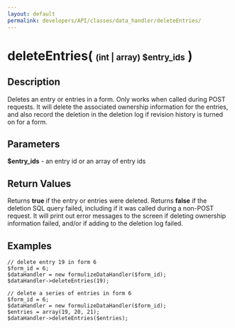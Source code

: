 ```yaml
---
layout: default
permalink: developers/API/classes/data_handler/deleteEntries/
---
```


# deleteEntries( <span style='font-size: 14pt;'>(int | array) $entry_ids</span> )

## Description

Deletes an entry or entries in a form. Only works when called during POST requests. It will delete the associated ownership information for the entries, and also record the deletion in the deletion log if revision history is turned on for a form.

## Parameters

__$entry_ids__ - an entry id or an array of entry ids

## Return Values

Returns __true__ if the entry or entries were deleted. Returns __false__ if the deletion SQL query failed, including if it was called during a non-POST request. It will print out error messages to the screen if deleting ownership information failed, and/or if adding to the deletion log failed.

## Examples

~~~
// delete entry 19 in form 6
$form_id = 6;
$dataHandler = new formulizeDataHandler($form_id);
$dataHandler->deleteEntries(19);
~~~

~~~
// delete a series of entries in form 6
$form_id = 6;
$dataHandler = new formulizeDataHandler($form_id);
$entries = array(19, 20, 21);
$dataHandler->deleteEntries($entries);
~~~


